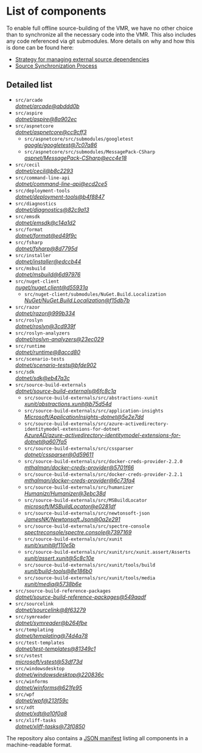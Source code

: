 ﻿# List of components

To enable full offline source-building of the VMR, we have no other choice than to synchronize all the necessary code into the VMR. This also includes any code referenced via git submodules. More details on why and how this is done can be found here:
- [Strategy for managing external source dependencies](src/arcade/Documentation/UnifiedBuild/VMR-Strategy-For-External-Source.md)
- [Source Synchronization Process](src/arcade/Documentation/UnifiedBuild/VMR-Design-And-Operation.md#source-synchronization-process)

## Detailed list

<!-- component list beginning -->
- `src/arcade`  
*[dotnet/arcade@abddd0b](https://github.com/dotnet/arcade/tree/abddd0bd5145578246dcadda264c7557f2a935a9)*
- `src/aspire`  
*[dotnet/aspire@8a902ec](https://github.com/dotnet/aspire/tree/8a902ec654d701cbcb47c5730bd006e50bd561ef)*
- `src/aspnetcore`  
*[dotnet/aspnetcore@cc9cff3](https://github.com/dotnet/aspnetcore/tree/cc9cff31eb828f5849c07afc46b08baeda42b399)*
    - `src/aspnetcore/src/submodules/googletest`  
    *[google/googletest@7c07a86](https://github.com/google/googletest/tree/7c07a863693b0c831f80473f7c6905d7e458682c)*
    - `src/aspnetcore/src/submodules/MessagePack-CSharp`  
    *[aspnet/MessagePack-CSharp@ecc4e18](https://github.com/aspnet/MessagePack-CSharp/tree/ecc4e18ad7a0c7db51cd7e3d2997a291ed01444d)*
- `src/cecil`  
*[dotnet/cecil@b8c2293](https://github.com/dotnet/cecil/tree/b8c2293cd1cbd9d0fe6f32d7b5befbd526b5a175)*
- `src/command-line-api`  
*[dotnet/command-line-api@ecd2ce5](https://github.com/dotnet/command-line-api/tree/ecd2ce5eafbba3008a7d4f5d04b025d30928c812)*
- `src/deployment-tools`  
*[dotnet/deployment-tools@b4f8847](https://github.com/dotnet/deployment-tools/tree/b4f8847a36543b3274dc252534d0175de35bd16c)*
- `src/diagnostics`  
*[dotnet/diagnostics@82c9a13](https://github.com/dotnet/diagnostics/tree/82c9a134f8c13dcfe8a9c243a19ee1861bbcb8ea)*
- `src/emsdk`  
*[dotnet/emsdk@c14a1d2](https://github.com/dotnet/emsdk/tree/c14a1d2af9d67eec272ff7d7f3c5bb6b114798fe)*
- `src/format`  
*[dotnet/format@ed49f9c](https://github.com/dotnet/format/tree/ed49f9c7d60f259d435047f22f4eb7a57437caeb)*
- `src/fsharp`  
*[dotnet/fsharp@8d7795d](https://github.com/dotnet/fsharp/tree/8d7795d4a68a21010577f11084ba937e51daf9a3)*
- `src/installer`  
*[dotnet/installer@edccb44](https://github.com/dotnet/installer/tree/edccb443371ad1323e44d7c3ea91064603bc85e3)*
- `src/msbuild`  
*[dotnet/msbuild@6d97976](https://github.com/dotnet/msbuild/tree/6d97976719d4aefae595ee919b942da452e97e57)*
- `src/nuget-client`  
*[nuget/nuget.client@d55931a](https://github.com/nuget/nuget.client/tree/d55931a69dcda3dcb87ba46a09fe268e0febc223)*
    - `src/nuget-client/submodules/NuGet.Build.Localization`  
    *[NuGet/NuGet.Build.Localization@f15db7b](https://github.com/NuGet/NuGet.Build.Localization/tree/f15db7b7c6f5affbea268632ef8333d2687c8031)*
- `src/razor`  
*[dotnet/razor@999b334](https://github.com/dotnet/razor/tree/999b33452cdd3c4ac639e21419f4b34f2999571d)*
- `src/roslyn`  
*[dotnet/roslyn@3cd939f](https://github.com/dotnet/roslyn/tree/3cd939f76803da435c20b082a5cfcc844386fcfb)*
- `src/roslyn-analyzers`  
*[dotnet/roslyn-analyzers@23ec029](https://github.com/dotnet/roslyn-analyzers/tree/23ec029b47d68b1a80348c0dabc3bccf013c1fe6)*
- `src/runtime`  
*[dotnet/runtime@8accd80](https://github.com/dotnet/runtime/tree/8accd8073a44f5835b39e0584f17d1aff1771121)*
- `src/scenario-tests`  
*[dotnet/scenario-tests@bfde902](https://github.com/dotnet/scenario-tests/tree/bfde902a10d7b672f4fc7e844198ede405dbb9c6)*
- `src/sdk`  
*[dotnet/sdk@eb47a3c](https://github.com/dotnet/sdk/tree/eb47a3cf296746d8624124b5c002db9dc81bbc44)*
- `src/source-build-externals`  
*[dotnet/source-build-externals@6fc8c1a](https://github.com/dotnet/source-build-externals/tree/6fc8c1ac45220a4d9b4c59bf2ff187dafcb1da3f)*
    - `src/source-build-externals/src/abstractions-xunit`  
    *[xunit/abstractions.xunit@b75d54d](https://github.com/xunit/abstractions.xunit/tree/b75d54d73b141709f805c2001b16f3dd4d71539d)*
    - `src/source-build-externals/src/application-insights`  
    *[Microsoft/ApplicationInsights-dotnet@5e2e7dd](https://github.com/Microsoft/ApplicationInsights-dotnet/tree/5e2e7ddda961ec0e16a75b1ae0a37f6a13c777f5)*
    - `src/source-build-externals/src/azure-activedirectory-identitymodel-extensions-for-dotnet`  
    *[AzureAD/azure-activedirectory-identitymodel-extensions-for-dotnet@a607fa5](https://github.com/AzureAD/azure-activedirectory-identitymodel-extensions-for-dotnet/tree/a607fa5e0005a6178cf1d2fed4fa0f8179cdb186)*
    - `src/source-build-externals/src/cssparser`  
    *[dotnet/cssparser@0d59611](https://github.com/dotnet/cssparser/tree/0d59611784841735a7778a67aa6e9d8d000c861f)*
    - `src/source-build-externals/src/docker-creds-provider-2.2.0`  
    *[mthalman/docker-creds-provider@5701f66](https://github.com/mthalman/docker-creds-provider/tree/5701f6667c1fbd805684857baaa860383bbdfed7)*
    - `src/source-build-externals/src/docker-creds-provider-2.2.1`  
    *[mthalman/docker-creds-provider@6c73fa4](https://github.com/mthalman/docker-creds-provider/tree/6c73fa4784795ae07f49305a057abf5c473d2adb)*
    - `src/source-build-externals/src/humanizer`  
    *[Humanizr/Humanizer@3ebc38d](https://github.com/Humanizr/Humanizer/tree/3ebc38de585fc641a04b0e78ed69468453b0f8a1)*
    - `src/source-build-externals/src/MSBuildLocator`  
    *[microsoft/MSBuildLocator@e0281df](https://github.com/microsoft/MSBuildLocator/tree/e0281df33274ac3c3e22acc9b07dcb4b31d57dc0)*
    - `src/source-build-externals/src/newtonsoft-json`  
    *[JamesNK/Newtonsoft.Json@0a2e291](https://github.com/JamesNK/Newtonsoft.Json/tree/0a2e291c0d9c0c7675d445703e51750363a549ef)*
    - `src/source-build-externals/src/spectre-console`  
    *[spectreconsole/spectre.console@7397169](https://github.com/spectreconsole/spectre.console/tree/7397169a2757dc3657598bdea4ac222c0f283425)*
    - `src/source-build-externals/src/xunit`  
    *[xunit/xunit@f110e5b](https://github.com/xunit/xunit/tree/f110e5bee5dfd4c08339587c9c3df9292fcb597c)*
    - `src/source-build-externals/src/xunit/src/xunit.assert/Asserts`  
    *[xunit/assert.xunit@5c8c10e](https://github.com/xunit/assert.xunit/tree/5c8c10e085eb42f39f2fe0b40c94bf56649eb0a4)*
    - `src/source-build-externals/src/xunit/tools/build`  
    *[xunit/build-tools@8e186b0](https://github.com/xunit/build-tools/tree/8e186b0f8e398796e75453f3f18952b06d29fdfd)*
    - `src/source-build-externals/src/xunit/tools/media`  
    *[xunit/media@5738b6e](https://github.com/xunit/media/tree/5738b6e86f08e0389c4392b939c20e3eca2d9822)*
- `src/source-build-reference-packages`  
*[dotnet/source-build-reference-packages@549aadf](https://github.com/dotnet/source-build-reference-packages/tree/549aadff1660b230bdfffa562eea3edf59dd0bb4)*
- `src/sourcelink`  
*[dotnet/sourcelink@8f63279](https://github.com/dotnet/sourcelink/tree/8f632790ea2ae7a6500ec0b16f13e39037ee9dcc)*
- `src/symreader`  
*[dotnet/symreader@b264fbe](https://github.com/dotnet/symreader/tree/b264fbe4dfb1e665a49f052940697bd6dabd561f)*
- `src/templating`  
*[dotnet/templating@74d4a78](https://github.com/dotnet/templating/tree/74d4a78aeb9518b5973ad3e710347e5aec583ddd)*
- `src/test-templates`  
*[dotnet/test-templates@81349c1](https://github.com/dotnet/test-templates/tree/81349c13c2b8e8babf1cdd4e7ab350fbb1b193a4)*
- `src/vstest`  
*[microsoft/vstest@53df73d](https://github.com/microsoft/vstest/tree/53df73d3373e7964f6fb37f4437bda2720a75ef2)*
- `src/windowsdesktop`  
*[dotnet/windowsdesktop@220836c](https://github.com/dotnet/windowsdesktop/tree/220836ccc946baf3888df8fa4be009355d3e3e0e)*
- `src/winforms`  
*[dotnet/winforms@621fe95](https://github.com/dotnet/winforms/tree/621fe951d9aa1051c3fa32eb37e179f2b54a0d64)*
- `src/wpf`  
*[dotnet/wpf@213f59c](https://github.com/dotnet/wpf/tree/213f59cf387c074317d1ae5827281378b6205c24)*
- `src/xdt`  
*[dotnet/xdt@a10f0a8](https://github.com/dotnet/xdt/tree/a10f0a85b91b1e2e18cbd2ea2537eae9c5a64ea9)*
- `src/xliff-tasks`  
*[dotnet/xliff-tasks@73f0850](https://github.com/dotnet/xliff-tasks/tree/73f0850939d96131c28cf6ea6ee5aacb4da0083a)*
<!-- component list end -->

The repository also contains a [JSON manifest](https://github.com/dotnet/dotnet/blob/main/src/source-manifest.json) listing all components in a machine-readable format.
